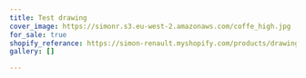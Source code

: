 ```yaml
---
title: Test drawing
cover_image: https://simonr.s3.eu-west-2.amazonaws.com/coffe_high.jpg
for_sale: true
shopify_referance: https://simon-renault.myshopify.com/products/drawing-test
gallery: []

---
```

